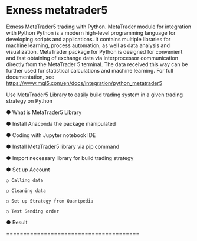 # Exness metatrader5
Exness MetaTrader5 trading with Python.
MetaTrader module for integration with Python
Python is a modern high-level programming language for developing scripts and applications. It contains multiple libraries for machine learning, process automation, as well as data analysis and visualization.
MetaTrader package for Python is designed for convenient and fast obtaining of exchange data via interprocessor communication directly from the MetaTrader 5 terminal. The data received this way can be further used for statistical calculations and machine learning.
For full documentation, see https://www.mql5.com/en/docs/integration/python_metatrader5

Use MetaTrader5 Library to easily build trading system in a given trading strategy on Python

● What is MetaTrader5 Library

● Install Anaconda the package manipulated

● Coding with Jupyter notebook IDE

● Install MetaTrader5 library via pip command

● Import necessary library for build trading strategy

● Set up Account

    ○ Calling data
  
    ○ Cleaning data
  
    ○ Set up Strategy from Quantpedia
  
    ○ Test Sending order
  
● Result

=======================================

